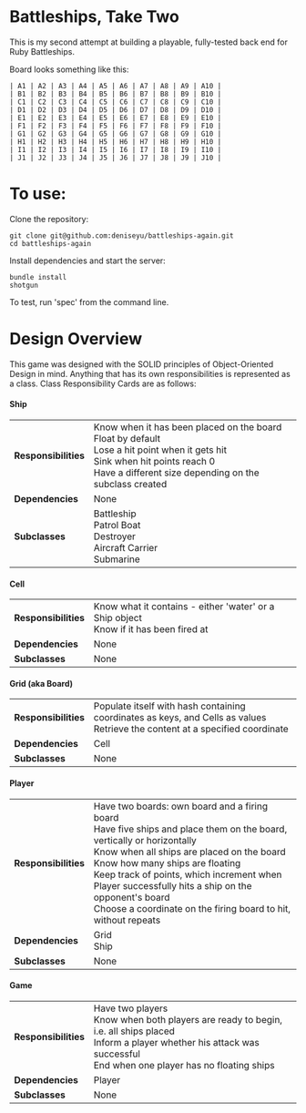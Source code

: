 # Battleships, Take Two

This is my second attempt at building a playable, fully-tested back end for Ruby Battleships.

Board looks something like this:

```
| A1 | A2 | A3 | A4 | A5 | A6 | A7 | A8 | A9 | A10 |
| B1 | B2 | B3 | B4 | B5 | B6 | B7 | B8 | B9 | B10 |
| C1 | C2 | C3 | C4 | C5 | C6 | C7 | C8 | C9 | C10 |
| D1 | D2 | D3 | D4 | D5 | D6 | D7 | D8 | D9 | D10 |
| E1 | E2 | E3 | E4 | E5 | E6 | E7 | E8 | E9 | E10 |
| F1 | F2 | F3 | F4 | F5 | F6 | F7 | F8 | F9 | F10 |
| G1 | G2 | G3 | G4 | G5 | G6 | G7 | G8 | G9 | G10 |
| H1 | H2 | H3 | H4 | H5 | H6 | H7 | H8 | H9 | H10 |
| I1 | I2 | I3 | I4 | I5 | I6 | I7 | I8 | I9 | I10 |
| J1 | J2 | J3 | J4 | J5 | J6 | J7 | J8 | J9 | J10 |
```

# To use:

Clone the repository:
```
git clone git@github.com:deniseyu/battleships-again.git
cd battleships-again
```

Install dependencies and start the server:
```
bundle install
shotgun
```

To test, run 'spec' from the command line.

# Design Overview

This game was designed with the SOLID principles of Object-Oriented Design in mind. Anything that has its own responsibilities is represented as a class. Class Responsibility Cards are as follows:

#### Ship
<table>
  <tr>
    <td><b>Responsibilities</b></td>
    <td>
      Know when it has been placed on the board
      <br>Float by default
      <br>Lose a hit point when it gets hit
      <br>Sink when hit points reach 0
      <br>Have a different size depending on the subclass created
    </td>
  </tr>
  <tr>
    <td><b>Dependencies</b></td>
    <td>None</td>
  </tr>
  <tr>
    <td><b>Subclasses</b></td>
    <td>
      Battleship
      <br>Patrol Boat
      <br>Destroyer
      <br>Aircraft Carrier
      <br>Submarine
    </td>
  </tr>
</table>

#### Cell

<table>
  <tr>
    <td><b>Responsibilities</b></td>
    <td>
      Know what it contains - either 'water' or a Ship object
      <br>Know if it has been fired at
    </td>
  </tr>
  <tr>
    <td><b>Dependencies</b></td>
    <td>None</td>
  </tr>
  <tr>
    <td><b>Subclasses</b></td>
    <td>None</td>
  </tr>
</table>

#### Grid (aka Board)

<table>
  <tr>
    <td><b>Responsibilities</b></td>
    <td>
      Populate itself with hash containing coordinates as keys, and Cells as values
      <br>Retrieve the content at a specified coordinate
    </td>
  </tr>
  <tr>
    <td><b>Dependencies</b></td>
    <td>Cell</td>
  </tr>
  <tr>
    <td><b>Subclasses</b></td>
    <td>None</td>
  </tr>
</table>

#### Player

<table>
  <tr>
    <td><b>Responsibilities</b></td>
    <td>
      Have two boards: own board and a firing board
      <br>Have five ships and place them on the board, vertically or horizontally
      <br>Know when all ships are placed on the board
      <br>Know how many ships are floating
      <br>Keep track of points, which increment when Player successfully hits a ship on the opponent's board
      <br>Choose a coordinate on the firing board to hit, without repeats
    </td>
  </tr>
  <tr>
    <td><b>Dependencies</b></td>
    <td>Grid
      <br>Ship
    </td>
  </tr>
  <tr>
    <td><b>Subclasses</b></td>
    <td>None</td>
  </tr>
</table>

#### Game

<table>
  <tr>
    <td><b>Responsibilities</b></td>
    <td>
      Have two players
      <br>Know when both players are ready to begin, i.e. all ships placed
      <br>Inform a player whether his attack was successful
      <br>End when one player has no floating ships
    </td>
  </tr>
  <tr>
    <td><b>Dependencies</b></td>
    <td>Player
    </td>
  </tr>
  <tr>
    <td><b>Subclasses</b></td>
    <td>None</td>
  </tr>
</table>
